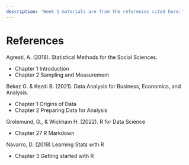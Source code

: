 ```yaml
---
description: 'Week 1 materials are from the references cited here:'
---
```


# References

Agresti, A. (2018). Statistical Methods for the Social Sciences.

* Chapter 1 Introduction
* Chapter 2 Sampling and Measurement

Bekez G. & Kezdi B. (2021). Data Analysis for Business, Economics, and Analysis. &#x20;

* Chapter 1 Origins of Data
* Chapter 2 Preparing Data for Analysis

Grolemund, G., & Wickham H. (2022). R for Data Science

* Chapter 27 R Markdown

Navarro, D. (2019) Learning Stats with R

* Chapter 3 Getting started with R

